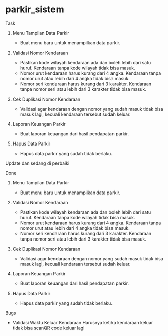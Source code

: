 # parkir_sistem

Task

1. Menu Tampilan Data Parkir

   - Buat menu baru untuk menampilkan data parkir.

2. Validasi Nomor Kendaraan

   - Pastikan kode wilayah kendaraan ada dan boleh lebih dari satu huruf. Kendaraan tanpa kode wilayah tidak bisa masuk.
   - Nomor urut kendaraan harus kurang dari 4 angka. Kendaraan tanpa nomor urut atau lebih dari 4 angka tidak bisa masuk.
   - Nomor seri kendaraan harus kurang dari 3 karakter. Kendaraan tanpa nomor seri atau lebih dari 3 karakter tidak bisa masuk.

3. Cek Duplikasi Nomor Kendaraan

   - Validasi agar kendaraan dengan nomor yang sudah masuk tidak bisa masuk lagi, kecuali kendaraan tersebut sudah keluar.

4. Laporan Keuangan Parkir

   - Buat laporan keuangan dari hasil pendapatan parkir.

5. Hapus Data Parkir
   - Hapus data parkir yang sudah tidak berlaku.

Update dan sedang di perbaiki

Done

1. Menu Tampilan Data Parkir

   - Buat menu baru untuk menampilkan data parkir.

2. Validasi Nomor Kendaraan

   - Pastikan kode wilayah kendaraan ada dan boleh lebih dari satu huruf. Kendaraan tanpa kode wilayah tidak bisa masuk.
   - Nomor urut kendaraan harus kurang dari 4 angka. Kendaraan tanpa nomor urut atau lebih dari 4 angka tidak bisa masuk.
   - Nomor seri kendaraan harus kurang dari 3 karakter. Kendaraan tanpa nomor seri atau lebih dari 3 karakter tidak bisa masuk.

3. Cek Duplikasi Nomor Kendaraan

   - Validasi agar kendaraan dengan nomor yang sudah masuk tidak bisa masuk lagi, kecuali kendaraan tersebut sudah keluar.

4. Laporan Keuangan Parkir

   - Buat laporan keuangan dari hasil pendapatan parkir.

5. Hapus Data Parkir
   - Hapus data parkir yang sudah tidak berlaku.

Bugs

- Validasi Waktu Keluar Kendaraan Harusnya ketika kendaraan keluar tidak bisa scanQR code keluar lagi

